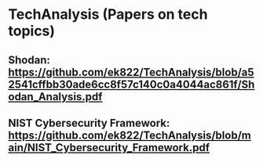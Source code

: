 # TechAnalysis (Papers on tech topics)
## Shodan: https://github.com/ek822/TechAnalysis/blob/a52541cffbb30ade6cc8f57c140c0a4044ac861f/Shodan_Analysis.pdf
## NIST Cybersecurity Framework: https://github.com/ek822/TechAnalysis/blob/main/NIST_Cybersecurity_Framework.pdf

